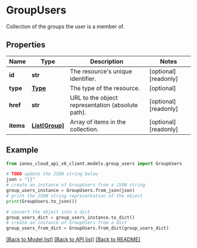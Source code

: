 # GroupUsers

Collection of the groups the user is a member of.

## Properties

Name | Type | Description | Notes
------------ | ------------- | ------------- | -------------
**id** | **str** | The resource&#39;s unique identifier. | [optional] [readonly] 
**type** | [**Type**](Type.md) | The type of the resource. | [optional] 
**href** | **str** | URL to the object representation (absolute path). | [optional] [readonly] 
**items** | [**List[Group]**](Group.md) | Array of items in the collection. | [optional] [readonly] 

## Example

```python
from ionos_cloud_api_v6_client.models.group_users import GroupUsers

# TODO update the JSON string below
json = "{}"
# create an instance of GroupUsers from a JSON string
group_users_instance = GroupUsers.from_json(json)
# print the JSON string representation of the object
print(GroupUsers.to_json())

# convert the object into a dict
group_users_dict = group_users_instance.to_dict()
# create an instance of GroupUsers from a dict
group_users_from_dict = GroupUsers.from_dict(group_users_dict)
```
[[Back to Model list]](../README.md#documentation-for-models) [[Back to API list]](../README.md#documentation-for-api-endpoints) [[Back to README]](../README.md)


